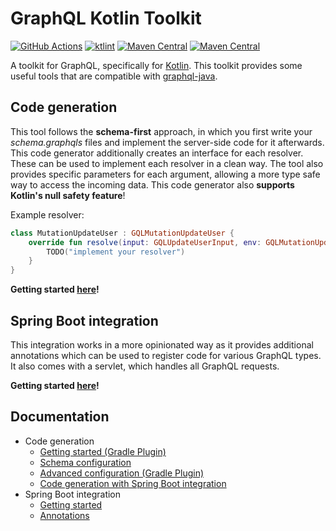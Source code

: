 # GraphQL Kotlin Toolkit
[![GitHub Actions](https://github.com/AurityLab/graphql-kotlin-toolkit/workflows/Gradle/badge.svg)](https://github.com/AurityLab/graphql-kotlin-toolkit/actions)
[![ktlint](https://img.shields.io/badge/code%20style-%E2%9D%A4-FF4081.svg)](https://ktlint.github.io/)
[![Maven Central](https://img.shields.io/maven-central/v/com.auritylab.graphql-kotlin-toolkit/codegen?label=codegen)](https://mvnrepository.com/artifact/com.auritylab.graphql-kotlin-toolkit/codegen)
[![Maven Central](https://img.shields.io/maven-central/v/com.auritylab.graphql-kotlin-toolkit/spring-boot?label=spring%20boot%20integration)](https://mvnrepository.com/artifact/com.auritylab.graphql-kotlin-toolkit/spring-boot)

A toolkit for GraphQL, specifically for [Kotlin](https://kotlinlang.org/). This toolkit provides some useful tools that are compatible with [graphql-java](https://github.com/graphql-java/graphql-java).

## Code generation
This tool follows the **schema-first** approach, in which you first write your *schema.graphqls* files and implement the server-side code for it afterwards.
This code generator additionally creates an interface for each resolver. 
These can be used to implement each resolver in a clean way. The tool also provides specific parameters for each argument, allowing a more type safe way to access the incoming data.
This code generator also **supports Kotlin's null safety feature**!

Example resolver:
```kotlin
class MutationUpdateUser : GQLMutationUpdateUser {
    override fun resolve(input: GQLUpdateUserInput, env: GQLMutationUpdateUser.Env): User {
        TODO("implement your resolver")
    }
}
```

**Getting started [here](docs/codegen/gettings-started.md)!**


## Spring Boot integration
This integration works in a more opinionated way as it provides additional annotations which can be used to register code for various GraphQL types.
It also comes with a servlet, which handles all GraphQL requests.

**Getting started [here](docs/spring-boot-integration/getting-started.md)!**


## Documentation
* Code generation
    * [Getting started (Gradle Plugin)](docs/codegen/gettings-started.md)
    * [Schema configuration](docs/codegen/schema-configuration.md)
    * [Advanced configuration (Gradle Plugin)](docs/codegen/advanced-configuration.md)
    * [Code generation with Spring Boot integration](docs/codegen/code-generation-with-spring-boot-integration.md)
* Spring Boot integration
    * [Getting started](docs/spring-boot-integration/getting-started.md)
    * [Annotations](docs/spring-boot-integration/annotations.md)
